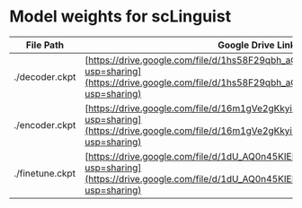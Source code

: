 # Model weights for scLinguist
| File Path         | Google Drive Link                                                                                                                                               |
|-------------------|------------------------------------------------------------------------------------------------------------------------------------------------------------------|
| ./decoder.ckpt    | [https://drive.google.com/file/d/1hs58F29qbh_aGiexerOCSJyQJDWV1gfI/view?usp=sharing](https://drive.google.com/file/d/1hs58F29qbh_aGiexerOCSJyQJDWV1gfI/view?usp=sharing) |
| ./encoder.ckpt    | [https://drive.google.com/file/d/16m1gVe2gKkyiitT0o90zgyiCmWUs8zQR/view?usp=sharing](https://drive.google.com/file/d/16m1gVe2gKkyiitT0o90zgyiCmWUs8zQR/view?usp=sharing) |
| ./finetune.ckpt   | [https://drive.google.com/file/d/1dU_AQ0n45KIElyL1VgPoarDd6qvcNhX4/view?usp=sharing](https://drive.google.com/file/d/1dU_AQ0n45KIElyL1VgPoarDd6qvcNhX4/view?usp=sharing) |
